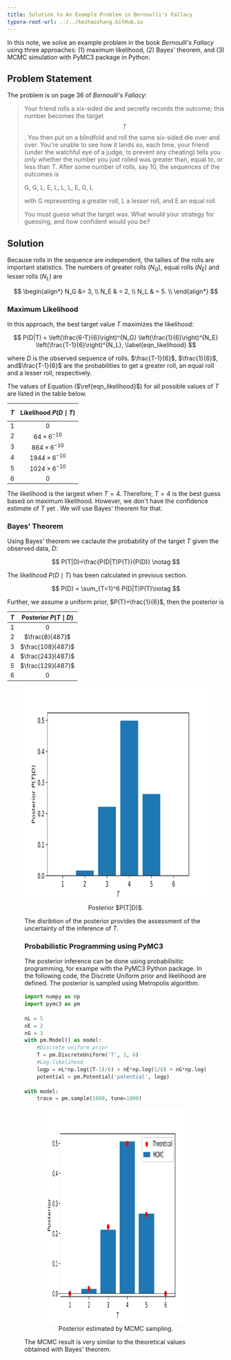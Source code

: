 ```yaml
---
title: Solution to An Example Problem in Bernoulli's Fallacy
typora-root-url: ../../kezhaozhang.GitHub.io
---
```


In this note, we solve an example problem in the book *Bernoulli's Fallacy* using three approaches: (1) maximum likelihood, (2) Bayes' theorem, and (3) MCMC simulation with PyMC3 package in Python.

## Problem Statement

The problem is on page 36 of *Bernoulli's Fallacy*:

> Your friend rolls a six-sided die and secretly records the outcome; this number becomes the target $$T$$. You then put on a blindfold and roll the same six-sided die over and over. You're unable to see how it lands so, each time, your friend (under the watchful eye of a judge, to prevent any cheating) tells you *only* whether the number you just rolled was greater than, equal to, or less than $T$. After some number of rolls, say 10,  the sequences of the outcomes is 
>
> G, G, L, E, L, L, L, E, G, L  
>
> with G representing a greater roll, L a lesser roll, and E an equal roll.
>
> You must guess what the target was. What would your strategy for guessing, and how confident would you be?
>



## Solution

Because rolls in the sequence are independent, the tallies of the rolls are important statistics. The numbers of greater rolls ($N_G$), equal rolls ($N_E$) and lesser rolls ($N_L$) are


$$
\begin{align*}
N_G &= 3, \\
N_E & = 2, \\
N_L & = 5. \\
\end{align*}
$$



### Maximum Likelihood

In this approach, the best target value $T$  maximizes the likelihood:

$$
P(D|T) = \left(\frac{6-T}{6}\right)^{N_G} \left(\frac{1}{6}\right)^{N_E} \left(\frac{T-1}{6}\right)^{N_L},
\label{eqn_likelihood}
$$

where $D$ is the observed sequence of rolls. $\frac{T-1}{6}$, $\frac{1}{6}$, and$\frac{T-1}{6}$ are the probabilities to get a greater roll, an equal roll and a lesser roll, respectively.

The values of Equation ($\ref{eqn_likelihood}$) for all possible values of $T$ are listed in the table below. 

| $$T$$ | Likelihood $P(D\mid T)$ |
| :---: | :---------------------: |
|   1   |            0            |
|   2   |   $64\times 6^{-10}$    |
|   3   |   $864\times 6^{-10}$   |
|   4   |  $1944\times 6^{-10}$   |
|   5   |  $1024\times 6^{-10}$   |
|   6   |            0            |



The likelihood is the largest when $T=4$. Therefore, $T=4$ is the best guess based on maximum likelihood. However, we don't have the confidence estimate of $T$ yet . We will use Bayes' theorem for that.

### Bayes' Theorem

Using Bayes' theorem we caclaute the probability of the target $T$ given the observed data, $D$:



$$
P(T|D)=\frac{P(D|T)P(T)}{P(D)} \notag
$$

The likelihood $P(D\mid T)$ has been calculated in previous section.

$$
P(D) = \sum_{T=1}^6 P(D|T)P(T)\notag
$$


Further, we assume a uniform prior, $P(T)=\frac{1}{6}$, then the posterior is

| $T$  | Posterior $P(T\mid D)$ |
| :--: | :--------------------: |
|  1   |           0            |
|  2   |    $\frac{8}{487}$     |
|  3   |   $\frac{108}{487}$    |
|  4   |   $\frac{243}{487}$    |
|  5   |   $\frac{128}{487}$    |
|  6   |           0            |


<figure class="image">
  <center>
    <img src='/assets/images/posterior_theoretical.svg' height="500">
  </center>
  <figurecaption>
    <center>Posterior $P(T|D)$.</center>
  </figurecaption
</figure>




The disribtion of the posterior provides the assessment of the uncertainty of the inference of $T$.



### Probabilistic Programming using PyMC3

The posterior inference can be done using probabilisitic programming, for exampe with the PyMC3 Python package.  In the following code,  the Discrete Uniform prior and likelihood are defined. The posterior is sampled using Metropolis algorithm.



```python
import numpy as np
import pymc3 as pm

nL = 5
nE = 2
nG = 3
with pm.Model() as model:
    #Discrete uniform prior
    T = pm.DiscreteUniform('T', 1, 6) 
    #Log-likelihood
    logp = nL*np.log((T-1)/6) + nE*np.log(1/6) + nG*np.log((6-T)/6) 
    potential = pm.Potential('potential', logp)
    
with model:
    trace = pm.sample(1000, tune=1000)
```

<figure class="image">
  <center>
  <img src='/assets/images/posterior.svg' height="500">
   </center>
  <figurecaption>
    <center>Posterior estimated by MCMC sampling.</center>
  </figurecaption>
</figure>

The MCMC result is very similar to the theoretical values obtained with Bayes' theorem. 






